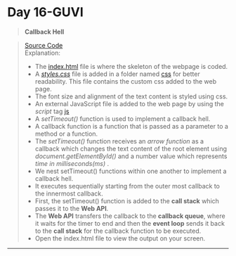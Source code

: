 # Day 16-GUVI

> **Callback Hell**

> [Source Code](./index.html)  
> Explanation:
>
> - The [index.html](./index.html) file is where the skeleton of the webpage is coded.
> - A [_styles.css_](./css/styles.css) file is added in a folder named [css](./css/) for better readability. This file contains the custom css added to the web page.
> - The font size and alignment of the text content is styled using css.
> - An external JavaScript file is added to the web page by using the _script_ tag [js](./js/script.js)
> - A _setTimeout()_ function is used to implement a callback hell.
> - A callback function is a function that is passed as a parameter to a method or a function.
> - The _setTimeout()_ function receives an _arrow function_ as a callback which changes the text content of the root element using _document.getElementById()_ and a number value which represents _time in milliseconds(ms)_ .
> - We nest setTimeout() functions within one another to implement a callback hell.
> - It executes sequentially starting from the outer most callback to the innermost callback.
> - First, the setTimeout() function is added to the **call stack** which passes it to the **Web API**.
> - The **Web API** transfers the callback to the **callback queue**, where it waits for the timer to end and then the **event loop** sends it back to the **call stack** for the callback function to be executed.
> - Open the index.html file to view the output on your screen.

---
